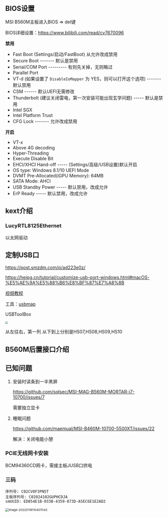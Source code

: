 ## BIOS设置

MSI B560M主板进入BIOS => del键

BIOS详细设置：https://www.bilibili.com/read/cv7670096

**禁用**

- Fast Boot  (Settings/启动/FastBoot) 	从允许改成禁用
- Secure Boot ------- 默认是禁用
- Serial/COM Port --------- 有则先关掉，无则略过
- Parallel Port
- VT-d (如果设置了 `DisableIoMapper` 为 YES，则可以打开这个选项) ------- 默认禁用
- CSM  ------ 默认UEFI无需修改
- Thunderbolt (建议关闭雷电，第一次安装可能出现玄学问题)  ----- 默认是禁用
- Intel SGX
- Intel Platform Trust
- CFG Lock  ------- 允许改成禁用

**开启**

- VT-x
- Above 4G decoding
- Hyper-Threading
- Execute Disable Bit
- EHCI/XHCI Hand-off ----- (Settings/高级/USB设置)默认开启
- OS type: Windows 8.1/10 UEFI Mode
- DVMT Pre-Allocated(iGPU Memory): 64MB
- SATA Mode: AHCI
- USB Standby Power ----- 默认禁用，改成允许
- ErP Ready ----- 默认禁用，改成允许

## kext介绍

### LucyRTL8125Ethernet

以太网驱动



## 定制USB口

https://post.smzdm.com/p/ad223e0z/

https://heipg.cn/tutorial/customize-usb-port-windows.html#macOS-%E5%AE%9A%E5%88%B6%E8%BF%87%E7%A8%8B

[视频教程](https://www.youtube.com/watch?v=4o5qz2AmaBU)

工具：[usbmap](https://github.com/corpnewt/USBMap)

USBToolBox

<img src="https://img14.360buyimg.com/n0/jfs/t1/160291/37/14847/76029/60595eafEc3fb8220/b2757819f9bfa94d.jpg" style="zoom: 50%;" />

从左往右，第一列 从下到上分别是HS07,HS08,HS09,HS10

## B560M后置接口介绍



## 已知问题

1. 安装时读条到一半黑屏

   https://github.com/sqlsec/MSI-MAG-B560M-MORTAR-i7-10700/issues/7

   需要独立显卡

2. 睡眠问题

   https://github.com/maemual/MSI-B460M-10700-5500XT/issues/22

   解决：关闭电能小憩



### PCIE无线网卡安装

BCM94360CD网卡，需接主板JUSB口供电

### 三码

```properties
序列号: C02CV0F3PN5T
主板序列号: C02024102GUPHCDJA
smUUID: ED854E1B-033B-4359-873D-A5EC6E1E2AD2
```

<img src="https://minimax-1256590847.cos.ap-shanghai.myqcloud.com/img/image-20220118110407042.png" alt="image-20220118110407042" style="zoom:67%;" />

